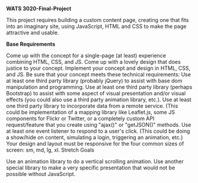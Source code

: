 **WATS 3020-Final-Project**

This project requires building a custom content page, creating one that fits into an imaginary site, using JavaScript, HTML and CSS to make the page attractive and usable.

**Base Requirements**

Come up with the concept for a single-page (at least) experience combining HTML, CSS, and JS.
Come up with a lovely design that does justice to your concept.
Implement your concept and design in HTML, CSS, and JS.
Be sure that your concept meets these technical requirements:
Use at least one third party library (probably jQuery) to assist with base dom manipulation and programming.
Use at least one third party library (perhaps Bootstrap) to assist with some aspect of visual presentation and/or visual effects (you could also use a third party animation library, etc.).
Use at least one third party library to incorporate data from a remote service. (This could be implementation of a mapping library like Leaflet.js, some JS components for Flickr or Twitter, or a completely custom API request/feature that you create using "ajax()" or "getJSON()" methods.
Use at least one event listener to respond to a user's click. (This could be doing a show/hide on content, simulating a login, triggering an animation, etc.)
Your design and layout must be responsive for the four common sizes of screen: sm, md, lg, xl.
Stretch Goals

Use an animation library to do a vertical scrolling animation.
Use another special library to make a very specific presentation that would not be possible without JavaScript.
